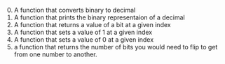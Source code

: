 0. A function that converts binary to decimal
1. A function that prints the binary representaion of a decimal
2. A function that returns a value of a bit at a given index
3. A function that sets a value of 1 at a given index
4. A function that sets a value of 0 at a given index
5. a function that returns the number of bits you would need to flip to get from one number to another.

